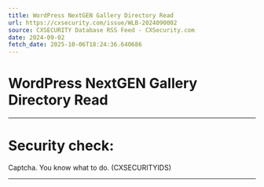 ```yaml
---
title: WordPress NextGEN Gallery Directory Read
url: https://cxsecurity.com/issue/WLB-2024090002
source: CXSECURITY Database RSS Feed - CXSecurity.com
date: 2024-09-02
fetch_date: 2025-10-06T18:24:36.640686
---
```


# WordPress NextGEN Gallery Directory Read

---

# Security check:

Captcha. You know what to do. (CXSECURITYIDS)

---